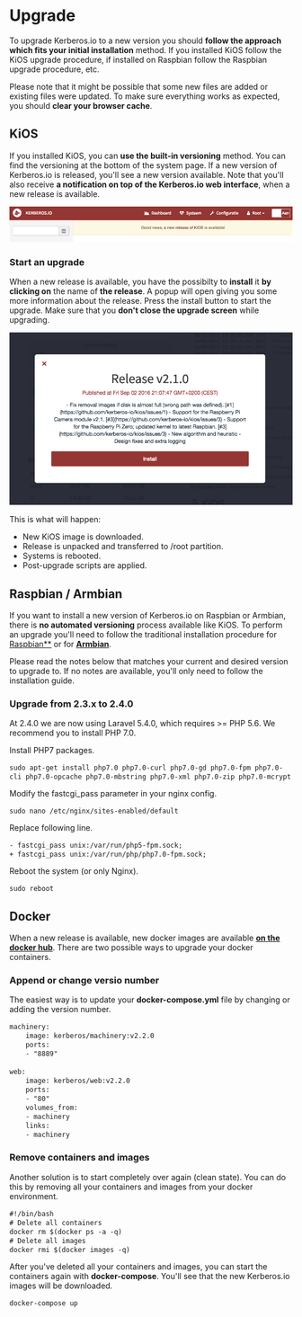 # Upgrade

To upgrade Kerberos.io to a new version you should **follow the approach which fits your initial installation** method. If you installed KiOS follow the KiOS upgrade procedure, if installed on Raspbian follow the Raspbian upgrade procedure, etc.

Please note that it might be possible that some new files are added or existing files were updated. To make sure everything works as expected, you should **clear your browser cache**.

## KiOS

If you installed KiOS, you can **use the built-in versioning** method. You can find the versioning at the bottom of the system page. If a new version of Kerberos.io is released, you'll see a new version available. Note that you'll also receive **a notification on top of the Kerberos.io web interface**, when a new release is available.

![New release available](1_upgrade-newrelease.png)

### Start an upgrade

When a new release is available, you have the possibilty to **install** it **by clicking on** the name of **the release**. A popup will open giving you some more information about the release. Press the install button to start the upgrade. Make sure that you **don't close the upgrade screen** while upgrading.

![Install release](1_upgrade-install.png)

This is what will happen:

* New KiOS image is downloaded.
* Release is unpacked and transferred to /root partition.
* Systems is rebooted.
* Post-upgrade scripts are applied.

## Raspbian / Armbian

If you want to install a new version of Kerberos.io on Raspbian or Armbian, there is **no automated versioning** process available like KiOS. To perform an upgrade you'll need to follow the traditional installation procedure for [Raspbian**](/installation/Raspbian) or for [**Armbian**](/installation/Armbian).

Please read the notes below that matches your current and desired version to upgrade to. If no notes are available, you'll only need to follow the installation guide.

### Upgrade from 2.3.x to 2.4.0

At 2.4.0 we are now using Laravel 5.4.0, which requires >= PHP 5.6. We recommend you to install PHP 7.0.

Install PHP7 packages.

	sudo apt-get install php7.0 php7.0-curl php7.0-gd php7.0-fpm php7.0-cli php7.0-opcache php7.0-mbstring php7.0-xml php7.0-zip php7.0-mcrypt

Modify the fastcgi_pass parameter in your nginx config.

	sudo nano /etc/nginx/sites-enabled/default

Replace following line.

	- fastcgi_pass unix:/var/run/php5-fpm.sock;
	+ fastcgi_pass unix:/var/run/php/php7.0-fpm.sock;

Reboot the system (or only Nginx).

	sudo reboot

## Docker

When a new release is available, new docker images are available [**on the docker hub**](https://hub.docker.com/u/kerberos/). There are two possible ways to upgrade your docker containers.

### Append or change versio number

The easiest way is to update your **docker-compose.yml** file by changing or adding the version number.

	machinery:
        image: kerberos/machinery:v2.2.0
        ports:
        - "8889"

    web:
        image: kerberos/web:v2.2.0
        ports:
        - "80"
        volumes_from:
        - machinery
        links:
        - machinery

### Remove containers and images

Another solution is to start completely over again (clean state). You can do this by removing all your containers and images from your docker environment.

	#!/bin/bash
	# Delete all containers
	docker rm $(docker ps -a -q)
	# Delete all images
	docker rmi $(docker images -q)

After you've deleted all your containers and images, you can start the containers again with **docker-compose**. You'll see that the new Kerberos.io images will be downloaded.

	docker-compose up
